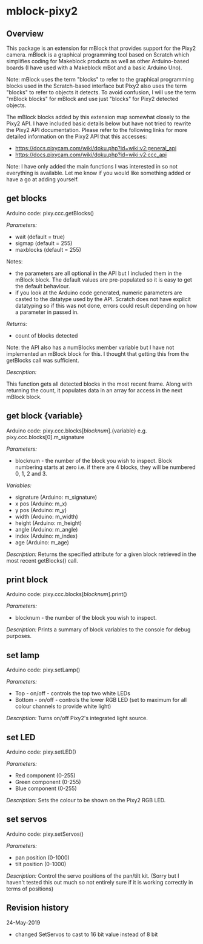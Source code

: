 # mblock-pixy2

## Overview

This package is an extension for mBlock that provides support for the Pixy2 camera.
mBlock is a graphical programming tool based on Scratch which simplifies coding for
Makeblock products as well as other Arduino-based boards
(I have used with a Makeblock mBot and a basic Arduino Uno).

Note: mBlock uses the term "blocks" to refer to the graphical programming blocks used in the Scratch-based interface but Pixy2 also uses the term "blocks" to refer to objects it detects. To avoid confusion, I will use the term "mBlock blocks" for mBlock and use just "blocks" for Pixy2 detected objects.

The mBlock blocks added by this extension map somewhat closely to the Pixy2 API. I have included basic details below but have not tried to rewrite the Pixy2 API documentation. Please refer to the following links for more detailed information on the Pixy2 API that this accesses:

* https://docs.pixycam.com/wiki/doku.php?id=wiki:v2:general_api
* https://docs.pixycam.com/wiki/doku.php?id=wiki:v2:ccc_api

Note: I have only added the main functions I was interested in so not everything is available. Let me know if you would like something added or have a go at adding yourself.

## get blocks

Arduino code: pixy.ccc.getBlocks()

*Parameters:*
* wait (default = true)
* sigmap (default = 255)
* maxblocks (default = 255)

Notes:
* the parameters are all optional in the API but I included them in the mBlock block. The default values are pre-populated so it is easy to get the default behaviour.
* if you look at the Arduino code generated, numeric parameters are casted to the datatype used by the API. Scratch does not have explicit datatyping so if this was not done, errors could result depending on how a parameter in passed in.

*Returns:*
* count of blocks detected

Note: the API also has a numBlocks member variable but I have not implemented an mBlock block for this. I thought that getting this from the getBlocks call was sufficient.

*Description:*

This function gets all detected blocks in the most recent frame. Along with returning the count,
it populates data in an array for access in the next mBlock block.

## get block {variable}

Arduino code: pixy.ccc.blocks[*blocknum*].{variable} e.g. pixy.ccc.blocks[0].m_signature

*Parameters:*
* blocknum - the number of the block you wish to inspect. Block numbering starts at zero i.e. if there are 4 blocks, they will be numbered 0, 1, 2 and 3.

*Variables:*
* signature (Arduino: m_signature)
* x pos (Arduino: m_x)
* y pos (Arduino: m_y)
* width (Arduino: m_width)
* height (Arduino: m_height)
* angle (Arduino: m_angle)
* index (Arduino: m_index)
* age (Arduino: m_age)

*Description:*
Returns the specified attribute for a given block retrieved in the most recent getBlocks() call.

## print block

Arduino code: pixy.ccc.blocks[*blocknum*].print()

*Parameters:*
* blocknum - the number of the block you wish to inspect.

*Description:*
Prints a summary of block variables to the console for debug purposes.

## set lamp

Arduino code: pixy.setLamp()

*Parameters:*
* Top - on/off - controls the top two white LEDs
* Bottom - on/off - controls the lower RGB LED (set to maximum for all colour channels to provide white light)

*Description:*
Turns on/off Pixy2's integrated light source.

## set LED

Arduino code: pixy.setLED()

*Parameters:*
* Red component (0-255)
* Green component (0-255)
* Blue component (0-255)

*Description:*
Sets the colour to be shown on the Pixy2 RGB LED.

## set servos

Arduino code: pixy.setServos()

*Parameters:*
* pan position (0-1000)
* tilt position (0-1000)

*Description:*
Control the servo positions of the pan/tilt kit.
(Sorry but I haven't tested this out much so not entirely sure if it is working correctly in terms of positions)

## Revision history
24-May-2019
* changed SetServos to cast to 16 bit value instead of 8 bit